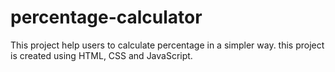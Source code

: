 # percentage-calculator
This project help users to calculate percentage in a simpler way.
this project is created using HTML, CSS and JavaScript.
